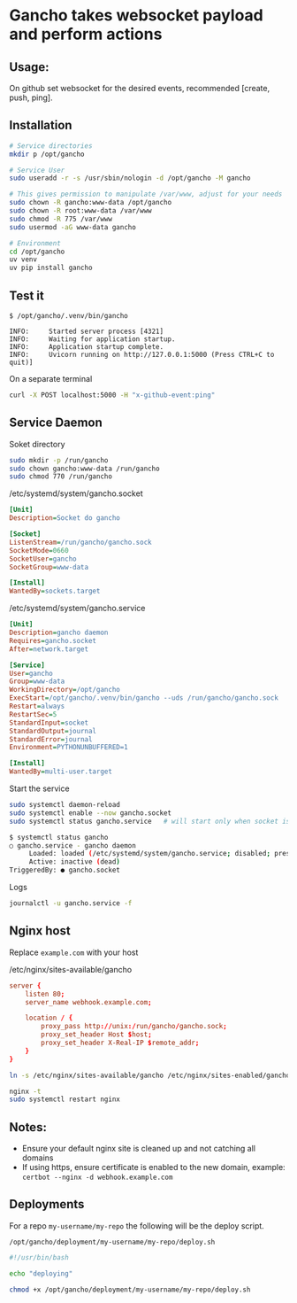 # Gancho takes websocket payload and perform actions

## Usage:

On github set websocket for the desired events,
recommended [create, push, ping].

## Installation

```bash
# Service directories
mkdir p /opt/gancho

# Service User
sudo useradd -r -s /usr/sbin/nologin -d /opt/gancho -M gancho

# This gives permission to manipulate /var/www, adjust for your needs
sudo chown -R gancho:www-data /opt/gancho
sudo chown -R root:www-data /var/www
sudo chmod -R 775 /var/www
sudo usermod -aG www-data gancho

# Environment
cd /opt/gancho
uv venv
uv pip install gancho

```

## Test it

```console
$ /opt/gancho/.venv/bin/gancho

INFO:     Started server process [4321]
INFO:     Waiting for application startup.
INFO:     Application startup complete.
INFO:     Uvicorn running on http://127.0.0.1:5000 (Press CTRL+C to quit)]
```

On a separate terminal

```bash
curl -X POST localhost:5000 -H "x-github-event:ping"
```


## Service Daemon

Soket directory

```bash
sudo mkdir -p /run/gancho
sudo chown gancho:www-data /run/gancho
sudo chmod 770 /run/gancho
```

/etc/systemd/system/gancho.socket
```ini
[Unit]
Description=Socket do gancho

[Socket]
ListenStream=/run/gancho/gancho.sock
SocketMode=0660
SocketUser=gancho
SocketGroup=www-data

[Install]
WantedBy=sockets.target
```

/etc/systemd/system/gancho.service
```ini
[Unit]
Description=gancho daemon
Requires=gancho.socket
After=network.target

[Service]
User=gancho
Group=www-data
WorkingDirectory=/opt/gancho
ExecStart=/opt/gancho/.venv/bin/gancho --uds /run/gancho/gancho.sock
Restart=always
RestartSec=5
StandardInput=socket
StandardOutput=journal
StandardError=journal
Environment=PYTHONUNBUFFERED=1

[Install]
WantedBy=multi-user.target
```

Start the service

```bash
sudo systemctl daemon-reload
sudo systemctl enable --now gancho.socket
sudo systemctl status gancho.service   # will start only when socket is used
```

```bash
$ systemctl status gancho
○ gancho.service - gancho daemon
     Loaded: loaded (/etc/systemd/system/gancho.service; disabled; preset: enabled)
     Active: inactive (dead)
TriggeredBy: ● gancho.socket
```

Logs

```bash
journalctl -u gancho.service -f
```

## Nginx host

Replace `example.com` with your host


/etc/nginx/sites-available/gancho
```conf
server {
    listen 80;
    server_name webhook.example.com;

    location / {
        proxy_pass http://unix:/run/gancho/gancho.sock;
        proxy_set_header Host $host;
        proxy_set_header X-Real-IP $remote_addr;
    }
}
```

```bash
ln -s /etc/nginx/sites-available/gancho /etc/nginx/sites-enabled/gancho
```
```bash
nginx -t
sudo systemctl restart nginx
```

## Notes:

- Ensure your default nginx site is cleaned up and not catching all domains
- If using https, ensure certificate is enabled to the new domain, example: `certbot --nginx -d webhook.example.com`


## Deployments


For a repo `my-username/my-repo` the following will be the deploy script.

`/opt/gancho/deployment/my-username/my-repo/deploy.sh`
```bash
#!/usr/bin/bash

echo "deploying"
```
```bash
chmod +x /opt/gancho/deployment/my-username/my-repo/deploy.sh 
```



